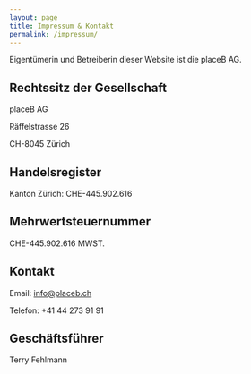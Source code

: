 ```yaml
---
layout: page
title: Impressum & Kontakt
permalink: /impressum/
---
```


Eigentümerin und Betreiberin dieser Website ist die placeB AG.
 

## Rechtssitz der Gesellschaft

placeB AG

Räffelstrasse 26

CH-8045 Zürich


## Handelsregister

Kanton Zürich: CHE-445.902.616

## Mehrwertsteuernummer

CHE-445.902.616 MWST.

## Kontakt

Email: info@placeb.ch

Telefon: +41 44 273 91 91

## Geschäftsführer

Terry Fehlmann